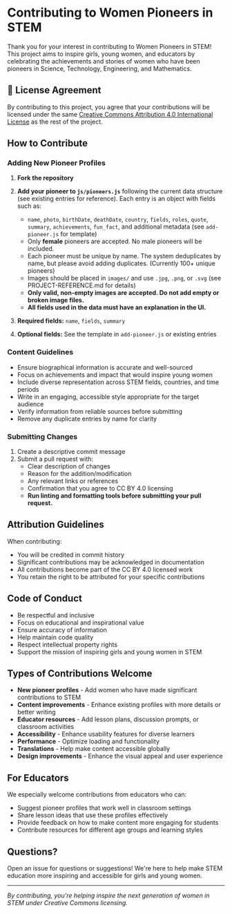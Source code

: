 # Contributing to Women Pioneers in STEM

Thank you for your interest in contributing to Women Pioneers in STEM! This project aims to inspire girls, young women, and educators by celebrating the achievements and stories of women who have been pioneers in Science, Technology, Engineering, and Mathematics.

## 📄 License Agreement

By contributing to this project, you agree that your contributions will be licensed under the same [Creative Commons Attribution 4.0 International License](https://creativecommons.org/licenses/by/4.0/) as the rest of the project.

## How to Contribute

### Adding New Pioneer Profiles

1. **Fork the repository**
2. **Add your pioneer to `js/pioneers.js`** following the current data structure (see existing entries for reference). Each entry is an object with fields such as:
   - `name`, `photo`, `birthDate`, `deathDate`, `country`, `fields`, `roles`, `quote`, `summary`, `achievements`, `fun_fact`, and additional metadata (see `add-pioneer.js` for template)
   - Only **female** pioneers are accepted. No male pioneers will be included.
   - Each pioneer must be unique by name. The system deduplicates by name, but please avoid adding duplicates. (Currently 100+ unique pioneers)
   - Images should be placed in `images/` and use `.jpg`, `.png`, or `.svg` (see PROJECT-REFERENCE.md for details)
   - **Only valid, non-empty images are accepted. Do not add empty or broken image files.**
   - **All fields used in the data must have an explanation in the UI.**

3. **Required fields:** `name`, `fields`, `summary`
4. **Optional fields:** See the template in `add-pioneer.js` or existing entries

### Content Guidelines

- Ensure biographical information is accurate and well-sourced
- Focus on achievements and impact that would inspire young women
- Include diverse representation across STEM fields, countries, and time periods
- Write in an engaging, accessible style appropriate for the target audience
- Verify information from reliable sources before submitting
- Remove any duplicate entries by name for clarity

### Submitting Changes

1. Create a descriptive commit message
2. Submit a pull request with:
   - Clear description of changes
   - Reason for the addition/modification
   - Any relevant links or references
   - Confirmation that you agree to CC BY 4.0 licensing
   - **Run linting and formatting tools before submitting your pull request.**

## Attribution Guidelines

When contributing:

- You will be credited in commit history
- Significant contributions may be acknowledged in documentation
- All contributions become part of the CC BY 4.0 licensed work
- You retain the right to be attributed for your specific contributions

## Code of Conduct

- Be respectful and inclusive
- Focus on educational and inspirational value
- Ensure accuracy of information
- Help maintain code quality
- Respect intellectual property rights
- Support the mission of inspiring girls and young women in STEM

## Types of Contributions Welcome

- **New pioneer profiles** - Add women who have made significant contributions to STEM
- **Content improvements** - Enhance existing profiles with more details or better writing
- **Educator resources** - Add lesson plans, discussion prompts, or classroom activities
- **Accessibility** - Enhance usability features for diverse learners
- **Performance** - Optimize loading and functionality
- **Translations** - Help make content accessible globally
- **Design improvements** - Enhance the visual appeal and user experience

## For Educators

We especially welcome contributions from educators who can:

- Suggest pioneer profiles that work well in classroom settings
- Share lesson ideas that use these profiles effectively
- Provide feedback on how to make content more engaging for students
- Contribute resources for different age groups and learning styles

## Questions?

Open an issue for questions or suggestions! We're here to help make STEM education more inspiring and accessible for girls and young women.

---

_By contributing, you're helping inspire the next generation of women in STEM under Creative Commons licensing._
